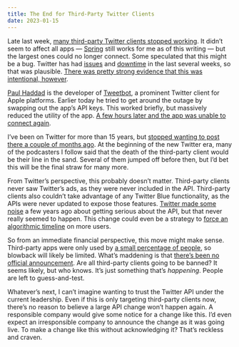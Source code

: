 ```yaml
---
title: The End for Third-Party Twitter Clients
date: 2023-01-15
---
```


Late last week, [many third-party Twitter clients stopped working](https://9to5google.com/2023/01/12/twitter-api-appears-to-be-down-breaking-tweetbot-and-third-party-clients/). It didn’t seem to affect all apps — [Spring](https://apps.apple.com/us/app/spring-for-twitter/id1508706541) still works for me as of this writing — but the largest ones could no longer connect. Some speculated that this might be a bug. Twitter has had [issues](https://www.theverge.com/2022/12/28/23530256/twitter-outage-down-connection-loading-error-notifications) and [downtime](https://www.theverge.com/2023/1/4/23538560/twitter-users-in-australia-are-having-a-bad-day) in the last several weeks, so that was plausible. [There was pretty strong evidence that this was intentional, however](https://daringfireball.net/linked/2023/01/14/information-twitter-slack-confirmation).

[Paul Haddad](https://tapbots.social/@paul) is the developer of [Tweetbot](https://tapbots.com/tweetbot/), a prominent Twitter client for Apple platforms. Earlier today he tried to get around the outage by swapping out the app’s API keys. This worked briefly, but massively reduced the utility of the app. [A few hours later and the app was unable to connect again](https://www.theverge.com/2023/1/15/23556359/tweetbot-twitter-online-third-party-apps-outage).

I’ve been on Twitter for more than 15 years, but [stopped wanting to post there a couple of months ago](https://anderegg.ca/2022/11/15/twitter-is-going-great). At the beginning of the new Twitter era, many of the podcasters I follow said that the death of the third-party client would be their line in the sand. Several of them jumped off before then, but I’d bet this will be the final straw for many more.

From Twitter’s perspective, this probably doesn’t matter. Third-party clients never saw Twitter’s ads, as they were never included in the API. Third-party clients also couldn’t take advantage of any Twitter Blue functionality, as the APIs were never updated to expose those features. [Twitter made some noise](https://www.theverge.com/2020/8/12/21364644/twitter-api-v2-new-access-tiers-developer-portal-support-developers) a few years ago about getting serious about the API, but that never really seemed to happen. This change could even be a strategy to [force an algorithmic timeline](https://www.theverge.com/2023/1/13/23550345/twitter-for-you-following-desktop-ios-android) on more users.

So from an immediate financial perspective, this move might make sense. Third-party apps were only used by [a small percentage of people](https://techcrunch.com/2018/08/17/6-million-users-had-installed-third-party-twitter-clients/), so blowback will likely be limited. What’s maddening is that [there’s been no official announcement](https://www.theverge.com/2023/1/13/23553161/third-party-twitter-clients-apps-outage-twitterific-tweetbot). Are all third-party clients going to be banned? It seems likely, but who knows. It’s just something that’s *happening*. People are left to guess-and-test.

Whatever’s next, I can’t imagine wanting to trust the Twitter API under the current leadership. Even if this is only targeting third-party clients now, there’s no reason to believe a large API change won’t happen again. A responsible company would give some notice for a change like this. I’d even expect an irresponsible company to announce the change as it was going live. To make a change like this without acknowledging it? That’s reckless and craven.
